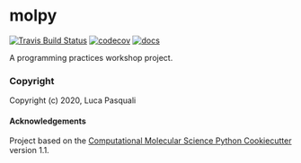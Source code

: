 molpy
==============================
[//]: # (Badges)
[![Travis Build Status](https://travis-ci.com/Obudo/molpy.svg?branch=master)](https://travis-ci.com/Obudo/molpy)
[![codecov](https://codecov.io/gh/Obudo/molpy/branch/master/graph/badge.svg)](https://codecov.io/gh/Obudo/molpy/branch/master)
[![docs](https://readthedocs.org/projects/docs/badge/?version=latest)](https://readthedocs.org/projects/luca-molpy/)

A programming practices workshop project.

### Copyright

Copyright (c) 2020, Luca Pasquali


#### Acknowledgements
 
Project based on the 
[Computational Molecular Science Python Cookiecutter](https://github.com/molssi/cookiecutter-cms) version 1.1.
